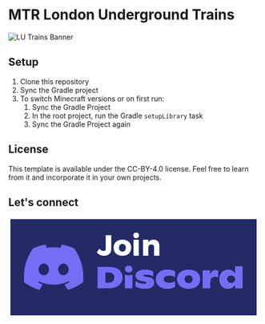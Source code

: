 # MTR London Underground Trains
![LU Trains Banner](https://cdn.modrinth.com/data/cached_images/97a7007340e54400b1bfa26adb0ccc44e88f58e2.png)
## Setup


1. Clone this repository
2. Sync the Gradle project
3. To switch Minecraft versions or on first run:
   1. Sync the Gradle Project
   2. In the root project, run the Gradle `setupLibrary` task
   3. Sync the Gradle Project again

## License
 
This template is available under the CC-BY-4.0 license. Feel free to learn from it and incorporate it in your own projects.

## Let's connect

[![Discord](https://raw.githubusercontent.com/ExtremeMakerX/MTR-London-Underground-Trains/master/images/page/discord.png?token=GHSAT0AAAAAACRWK22GD2HWRDVUUL225G76ZSXP3QA)](https://discord.gg/TWJy8Hpkyx)